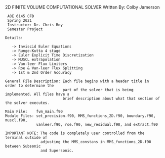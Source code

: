 
  2D FINITE VOLUME COMPUTATIONAL SOLVER
     Written By: Colby Jamerson

     AOE 6145 CFD
     Spring 2021
     Instructor: Dr. Chris Roy
     Semester Project

    Details:

       -> Inviscid Euler Equations
       -> Runge-Kutta 4 stage
       -> Euler Explicit Time Discretization
       -> MUSCL extrapolation
       -> Van-leer Flux Limiters
       -> Roe & Van-leer Flux Splitting
       -> 1st & 2nd Order Accuracy

    General File Description: Each file begins with a header title in order to determine the
                              part of the solver that is being implemented. All files have a
                              brief description about what that section of the solver executes.

    Main File:    fvm_main.f90
    Module Files: set_precision.f90, MMS_functions_2D.f90, boundary.f90, muscl.f90,
                  vanleer.f90, roe.f90, new_residual.f90, and extract.f90

    IMPORTANT NOTE: The code is completely user controlled from the terminal outside of
                    adjusting the MMS_constans in MMS_functions_2D.f90 between Subsonic
                    and Supersonic.


                    

